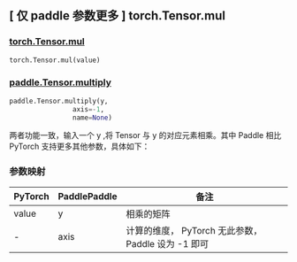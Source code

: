 ## [ 仅 paddle 参数更多 ] torch.Tensor.mul

### [torch.Tensor.mul](https://pytorch.org/docs/1.13/generated/torch.Tensor.mul.html)

```python
torch.Tensor.mul(value)
```

### [paddle.Tensor.multiply](https://www.paddlepaddle.org.cn/documentation/docs/zh/api/paddle/Tensor_cn.html#multiply-y-axis-1-name-none)

```python
paddle.Tensor.multiply(y,
                axis=-1,
                name=None)
```

两者功能一致，输入一个 y ,将 Tensor 与 y 的对应元素相乘。其中 Paddle 相比 PyTorch 支持更多其他参数，具体如下：

### 参数映射
| PyTorch       | PaddlePaddle | 备注                                                    |
| ------------- | ------------ | ------------------------------------------------------- |
| value         | y            | 相乘的矩阵                                               |
| -             | axis         | 计算的维度， PyTorch 无此参数， Paddle 设为 -1 即可        |
